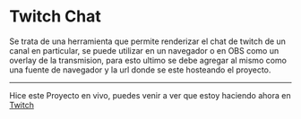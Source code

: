# Twitch Chat

Se trata de una herramienta que permite renderizar el chat de twitch de un canal en particular, se puede utilizar en un navegador o en OBS como un overlay de la transmision, para esto ultimo se debe agregar al mismo como una fuente de navegador y la url donde se este hosteando el proyecto.

---

Hice este Proyecto en vivo, puedes venir a ver que estoy haciendo ahora en [Twitch](https://www.twitch.tv/metalitodev)
